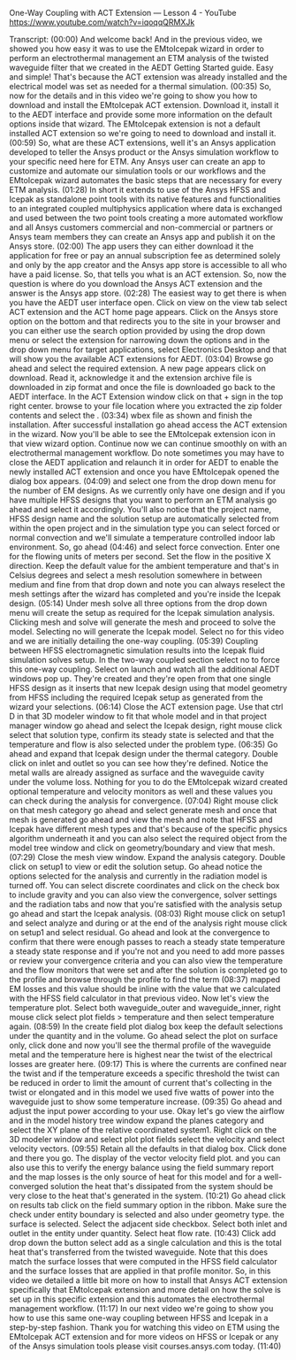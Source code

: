 One-Way Coupling with ACT Extension — Lesson 4 - YouTube
https://www.youtube.com/watch?v=iqoqqQRMXJk

Transcript:
(00:00) And welcome back! And in the previous video, we showed you how easy it was to use the EMtoIcepak wizard in order to perform an electrothermal management an ETM analysis of the twisted waveguide filter that we created in the AEDT Getting Started guide. Easy and simple! That's because the ACT extension was already installed and the electrical model was set as needed for a thermal simulation.
(00:35) So, now for the details and in this video we're going to show you how to download and install the EMtoIcepak ACT extension. Download it, install it to the AEDT interface and provide some more information on the default options inside that wizard. The EMtoIcepak extension is not a default installed ACT extension so we're going to need to download and install it.
(00:59) So, what are these ACT extensions, well it's an Ansys application developed to teller the Ansys product or the Ansys simulation workflow to your specific need here for ETM. Any Ansys user can create an app to customize and automate our simulation tools or our workflows and the EMtoIcepak wizard automates the basic steps that are necessary for every ETM analysis.
(01:28) In short it extends to use of the Ansys HFSS and Icepak as standalone point tools with its native features and functionalities to an integrated coupled multiphysics application where data is exchanged and used between the two point tools creating a more automated workflow and all Ansys customers commercial and non-commercial or partners or Ansys team members they can create an Ansys app and publish it on the Ansys store.
(02:00) The app users they can either download it the application for free or pay an annual subscription fee as determined solely and only by the app creator and the Ansys app store is accessible to all who have a paid license. So, that tells you what is an ACT extension. So, now the question is where do you download the Ansys ACT extension and the answer is the Ansys app store.
(02:28) The easiest way to get there is when you have the AEDT user interface open. Click on view on the view tab select ACT extension and the ACT home page appears. Click on the Ansys store option on the bottom and that redirects you to the site in your browser and you can either use the search option provided by using the drop down menu or select the extension for narrowing down the options and in the drop down menu for target applications, select Electronics Desktop and that will show you the available ACT extensions for AEDT.
(03:04) Browse go ahead and select the required extension. A new page appears click on download. Read it, acknowledge it and the extension archive file is downloaded in zip format and once the file is downloaded go back to the AEDT interface. In the ACT Extension window click on that + sign in the top right center. browse to your file location where you extracted the zip folder contents and select the .
(03:34) wbex file as shown and finish the installation. After successful installation go ahead access the ACT extension in the wizard. Now you'll be able to see the EMtoIcepak extension icon in that view wizard option. Continue now we can continue smoothly on with an electrothermal management workflow. Do note sometimes you may have to close the AEDT application and relaunch it in order for AEDT to enable the newly installed ACT extension and once you have EMtoIcepak opened the dialog box appears.
(04:09) and select one from the drop down menu for the number of EM designs. As we currently only have one design and if you have multiple HFSS designs that you want to perform an ETM analysis go ahead and select it accordingly. You'll also notice that the project name, HFSS design name and the solution setup are automatically selected from within the open project and in the simulation type you can select forced or normal convection and we'll simulate a temperature controlled indoor lab environment. So, go ahead
(04:46) and select force convection. Enter one for the flowing units of meters per second. Set the flow in the positive X direction. Keep the default value for the ambient temperature and that's in Celsius degrees and select a mesh resolution somewhere in between medium and fine from that drop down and note you can always reselect the mesh settings after the wizard has completed and you're inside the Icepak design.
(05:14) Under mesh solve all three options from the drop down menu will create the setup as required for the Icepak simulation analysis. Clicking mesh and solve will generate the mesh and proceed to solve the model. Selecting no will generate the Icepak model. Select no for this video and we are initially detailing the one-way coupling.
(05:39) Coupling between HFSS electromagnetic simulation results into the Icepak fluid simulation solves setup. In the two-way coupled section select no to force this one-way coupling. Select on launch and watch all the additional AEDT windows pop up. They're created and they're open from that one single HFSS design as it inserts that new Icepak design using that model geometry from HFSS including the required Icepak setup as generated from the wizard your selections.
(06:14) Close the ACT extension page. Use that ctrl D in that 3D modeler window to fit that whole model and in that project manager window go ahead and select the Icepak design, right mouse click select that solution type, confirm its steady state is selected and that the temperature and flow is also selected under the problem type.
(06:35) Go ahead and expand that Icepak design under the thermal category. Double click on inlet and outlet so you can see how they're defined. Notice the metal walls are already assigned as surface and the waveguide cavity under the volume loss. Nothing for you to do the EMtoIcepak wizard created optional temperature and velocity monitors as well and these values you can check during the analysis for convergence.
(07:04) Right mouse click on that mesh category go ahead and select generate mesh and once that mesh is generated go ahead and view the mesh and note that HFSS and Icepak have different mesh types and that's because of the specific physics algorithm underneath it and you can also select the required object from the model tree window and click on geometry/boundary and view that mesh.
(07:29) Close the mesh view window. Expand the analysis category. Double click on setup1 to view or edit the solution setup. Go ahead notice the options selected for the analysis and currently in the radiation model is turned off. You can select discrete coordinates and click on the check box to include gravity and you can also view the convergence, solver settings and the radiation tabs and now that you're satisfied with the analysis setup go ahead and start the Icepak analysis.
(08:03) Right mouse click on setup1 and select analyze and during or at the end of the analysis right mouse click on setup1 and select residual. Go ahead and look at the convergence to confirm that there were enough passes to reach a steady state temperature a steady state response and if you're not and you need to add more passes or review your convergence criteria and you can also view the temperature and the flow monitors that were set and after the solution is completed go to the profile and browse through the profile to find the term
(08:37) mapped EM losses and this value should be inline with the value that we calculated with the HFSS field calculator in that previous video. Now let's view the temperature plot. Select both waveguide_outer and waveguide_inner, right mouse click select plot fields > temperature and then select temperature again.
(08:59) In the create field plot dialog box keep the default selections under the quantity and in the volume. Go ahead select the plot on surface only, click done and now you'll see the thermal profile of the waveguide metal and the temperature here is highest near the twist of the electrical losses are greater here.
(09:17) This is where the currents are confined near the twist and if the temperature exceeds a specific threshold the twist can be reduced in order to limit the amount of current that's collecting in the twist or elongated and in this model we used five watts of power into the waveguide just to show some temperature increase.
(09:35) Go ahead and adjust the input power according to your use. Okay let's go view the airflow and in the model history tree window expand the planes category and select the XY plane of the relative coordinated system1. Right click on the 3D modeler window and select plot plot fields select the velocity and select velocity vectors.
(09:55) Retain all the defaults in that dialog box. Click done and there you go. The display of the vector velocity field plot. and you can also use this to verify the energy balance using the field summary report and the map losses is the only source of heat for this model and for a well-converged solution the heat that's dissipated from the system should be very close to the heat that's generated in the system.
(10:21) Go ahead click on results tab click on the field summary option in the ribbon. Make sure the check under entity boundary is selected and also under geometry type. the surface is selected. Select the adjacent side checkbox. Select both inlet and outlet in the entity under quantity. Select heat flow rate.
(10:43) Click add drop down the button select add as a single calculation and this is the total heat that's transferred from the twisted waveguide. Note that this does match the surface losses that were computed in the HFSS field calculator and the surface losses that are applied in that profile monitor. So, in this video we detailed a little bit more on how to install that Ansys ACT extension specifically that EMtoIcepak extension and more detail on how the solve is set up in this specific extension and this automates the electrothermal management workflow.
(11:17) In our next video we're going to show you how to use this same one-way coupling between HFSS and Icepak in a step-by-step fashion. Thank you for watching this video on ETM using the EMtoIcepak ACT extension and for more videos on HFSS or Icepak or any of the Ansys simulation tools please visit courses.ansys.com today.
(11:40) 
